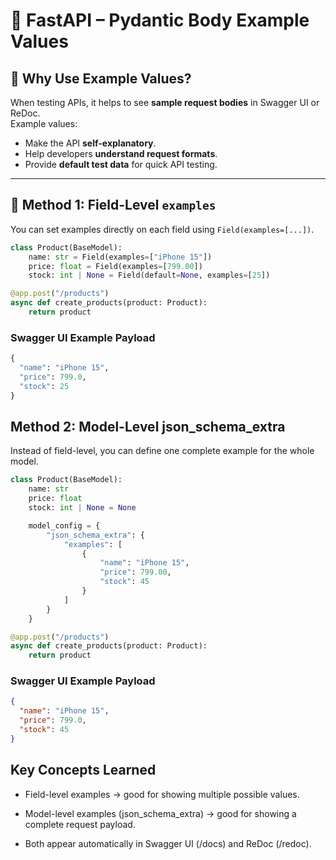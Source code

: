 # 📘 FastAPI – Pydantic Body Example Values

## 🔹 Why Use Example Values?
When testing APIs, it helps to see **sample request bodies** in Swagger UI or ReDoc.  
Example values:
- Make the API **self-explanatory**.  
- Help developers **understand request formats**.  
- Provide **default test data** for quick API testing.  

---

## 📌 Method 1: Field-Level `examples`
You can set examples directly on each field using `Field(examples=[...])`.

```python
class Product(BaseModel):
    name: str = Field(examples=["iPhone 15"])
    price: float = Field(examples=[799.00])
    stock: int | None = Field(default=None, examples=[25])

@app.post("/products")
async def create_products(product: Product):
    return product
```
### Swagger UI Example Payload
```python
{
  "name": "iPhone 15",
  "price": 799.0,
  "stock": 25
}
```
## Method 2: Model-Level json_schema_extra

Instead of field-level, you can define one complete example for the whole model.
```python
class Product(BaseModel):
    name: str
    price: float
    stock: int | None = None

    model_config = {
        "json_schema_extra": {
            "examples": [
                {
                    "name": "iPhone 15",
                    "price": 799.00,
                    "stock": 45
                }
            ]
        }
    }

@app.post("/products")
async def create_products(product: Product):
    return product
```

### Swagger UI Example Payload
```json
{
  "name": "iPhone 15",
  "price": 799.0,
  "stock": 45
}
```

## Key Concepts Learned

* Field-level examples → good for showing multiple possible values.

* Model-level examples (json_schema_extra) → good for showing a complete request payload.

* Both appear automatically in Swagger UI (/docs) and ReDoc (/redoc).